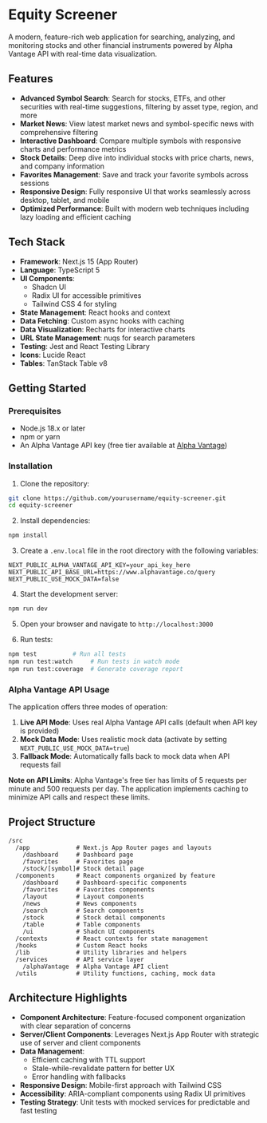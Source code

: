 # Equity Screener

A modern, feature-rich web application for searching, analyzing, and monitoring stocks and other financial instruments powered by Alpha Vantage API with real-time data visualization.

## Features

- **Advanced Symbol Search**: Search for stocks, ETFs, and other securities with real-time suggestions, filtering by asset type, region, and more
- **Market News**: View latest market news and symbol-specific news with comprehensive filtering
- **Interactive Dashboard**: Compare multiple symbols with responsive charts and performance metrics
- **Stock Details**: Deep dive into individual stocks with price charts, news, and company information
- **Favorites Management**: Save and track your favorite symbols across sessions 
- **Responsive Design**: Fully responsive UI that works seamlessly across desktop, tablet, and mobile
- **Optimized Performance**: Built with modern web techniques including lazy loading and efficient caching

## Tech Stack

- **Framework**: Next.js 15 (App Router)
- **Language**: TypeScript 5
- **UI Components**: 
  - Shadcn UI
  - Radix UI for accessible primitives
  - Tailwind CSS 4 for styling
- **State Management**: React hooks and context
- **Data Fetching**: Custom async hooks with caching
- **Data Visualization**: Recharts for interactive charts
- **URL State Management**: nuqs for search parameters
- **Testing**: Jest and React Testing Library 
- **Icons**: Lucide React
- **Tables**: TanStack Table v8

## Getting Started

### Prerequisites

- Node.js 18.x or later
- npm or yarn
- An Alpha Vantage API key (free tier available at [Alpha Vantage](https://www.alphavantage.co/support/#api-key))

### Installation

1. Clone the repository:

```bash
git clone https://github.com/yourusername/equity-screener.git
cd equity-screener
```

2. Install dependencies:

```bash
npm install
```

3. Create a `.env.local` file in the root directory with the following variables:

```
NEXT_PUBLIC_ALPHA_VANTAGE_API_KEY=your_api_key_here
NEXT_PUBLIC_API_BASE_URL=https://www.alphavantage.co/query
NEXT_PUBLIC_USE_MOCK_DATA=false
```

4. Start the development server:

```bash
npm run dev
```

5. Open your browser and navigate to `http://localhost:3000`

6. Run tests:

```bash
npm test          # Run all tests
npm run test:watch     # Run tests in watch mode
npm run test:coverage  # Generate coverage report
```

### Alpha Vantage API Usage

The application offers three modes of operation:

1. **Live API Mode**: Uses real Alpha Vantage API calls (default when API key is provided)
2. **Mock Data Mode**: Uses realistic mock data (activate by setting `NEXT_PUBLIC_USE_MOCK_DATA=true`)
3. **Fallback Mode**: Automatically falls back to mock data when API requests fail

**Note on API Limits**: Alpha Vantage's free tier has limits of 5 requests per minute and 500 requests per day. The application implements caching to minimize API calls and respect these limits.

## Project Structure

```
/src
  /app             # Next.js App Router pages and layouts
    /dashboard     # Dashboard page
    /favorites     # Favorites page
    /stock/[symbol]# Stock detail page
  /components      # React components organized by feature
    /dashboard     # Dashboard-specific components
    /favorites     # Favorites components
    /layout        # Layout components
    /news          # News components
    /search        # Search components
    /stock         # Stock detail components
    /table         # Table components
    /ui            # Shadcn UI components
  /contexts        # React contexts for state management
  /hooks           # Custom React hooks
  /lib             # Utility libraries and helpers
  /services        # API service layer
    /alphaVantage  # Alpha Vantage API client
  /utils           # Utility functions, caching, mock data
```

## Architecture Highlights

- **Component Architecture**: Feature-focused component organization with clear separation of concerns
- **Server/Client Components**: Leverages Next.js App Router with strategic use of server and client components
- **Data Management**:
  - Efficient caching with TTL support
  - Stale-while-revalidate pattern for better UX
  - Error handling with fallbacks
- **Responsive Design**: Mobile-first approach with Tailwind CSS
- **Accessibility**: ARIA-compliant components using Radix UI primitives
- **Testing Strategy**: Unit tests with mocked services for predictable and fast testing